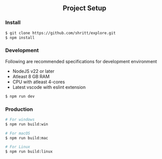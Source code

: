 
<h2 style="text-align: center;">Project Setup</h2>

### Install

```bash
$ git clone https://github.com/shritt/explore.git
$ npm install
```

### Development

Following are recommended specifications for development environment

- NodeJS v22 or later
- Atleast 8 GB RAM
- CPU with atleast 4-cores
- Latest vscode with eslint extension

```bash
$ npm run dev
```

### Production

```bash
# For windows
$ npm run build:win

# For macOS
$ npm run build:mac

# For Linux
$ npm run build:linux
```
